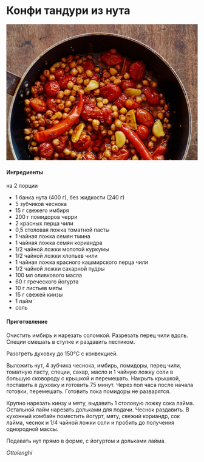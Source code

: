 ﻿---
image: ../pics/tandoorichickpeas_2.jpg
---
# Конфи тандури из нута

![Конфи тандури из нута](../pics/tandoorichickpeas_2.jpg)

#### Ингредиенты
на 2 порции

* 1 банка нута (400 г), без жидкости (240 г)
* 5 зубчиков чеснока
* 15 г свежего имбиря
* 200 г помидоров черри
* 2 красных перца чили
* 0,5 столовая ложка томатной пасты
* 1 чайная ложка семян тмина
* 1 чайная ложка семян кориандра
* 1/2 чайной ложки молотой куркумы
* 1/2 чайной ложки хлопьев чили
* 1 чайная ложка красного кашмирского перца чили
* 1/2 чайной ложки сахарной пудры
* 100 мл оливкового масла
* 60 г греческого йогурта
* 10 г листьев мяты
* 15 г свежей кинзы
* 1 лайм
* соль

#### Приготовление

Очистить имбирь и нарезать соломкой. Разрезать перец чили вдоль. Специи смешать в ступке и раздавить пестиком.

Разогреть духовку до 150°C с конвекцией.

Выложить нут, 4 зубчика чеснока, имбирь, помидоры, перец чили, томатную пасту, специи, сахар, масло и 1 чайную ложку соли в большую сковороду с крышкой и перемешать. Накрыть крышкой, поставить в духовку и готовить 75 минут. Через пол часа после начала готовки, перемешать. Готовить пока помидоры не разварятся.

Крупно нарезать кинзу и мяту, выдавить 1 столовую ложку сока лайма. Остальной лайм нарезать дольками для подачи. Чеснок раздавить.
В кухонный комбайн поместить йогурт, мяту, свежий кориандр, сок лайма, чеснок и 1/4 чайной ложки соли и пробить до получения однородной массы.

Подавать нут прямо в форме, с йогуртом и дольками лайма.

*Ottolenghi*
